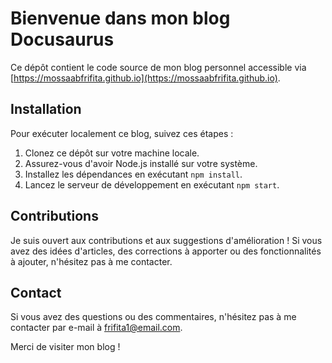 # Bienvenue dans mon blog Docusaurus

Ce dépôt contient le code source de mon blog personnel accessible via [https://mossaabfrifita.github.io](https://mossaabfrifita.github.io).

## Installation

Pour exécuter localement ce blog, suivez ces étapes :

1. Clonez ce dépôt sur votre machine locale.
2. Assurez-vous d'avoir Node.js installé sur votre système.
3. Installez les dépendances en exécutant `npm install`.
4. Lancez le serveur de développement en exécutant `npm start`.

## Contributions

Je suis ouvert aux contributions et aux suggestions d'amélioration ! Si vous avez des idées d'articles, des corrections à apporter ou des fonctionnalités à ajouter, n'hésitez pas à me contacter.

## Contact

Si vous avez des questions ou des commentaires, n'hésitez pas à me contacter par e-mail à [frifita1@email.com](mailto:frifita1@gmail.com).

Merci de visiter mon blog !